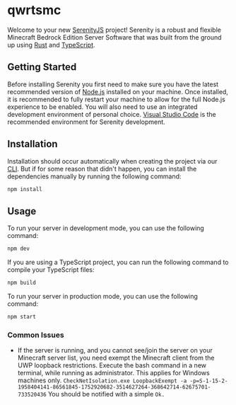 # qwrtsmc

Welcome to your new [SerenityJS](https://github.com/SerenityJS/serenity) project! Serenity is a robust and flexible Minecraft Bedrock Edition Server Software that was built from the ground up using [Rust](https://www.rust-lang.org/) and [TypeScript](https://www.typescriptlang.org/).

## Getting Started

Before installing Serenity you first need to make sure you have the latest recommended version of [Node.js](https://nodejs.org/en/) installed on your machine. Once installed, it is recommended to fully restart your machine to allow for the full Node.js experience to be enabled. You will also need to use an integrated development environment of personal choice. [Visual Studio Code](https://code.visualstudio.com/) is the recommended environment for Serenity development.

## Installation

Installation should occur automatically when creating the project via our [CLI](https://github.com/SerenityJS/create-serenity). But if for some reason that didn't happen, you can install the dependencies manually by running the following command:

```bash
npm install
```

## Usage

To run your server in development mode, you can use the following command:

```bash
npm dev
```

If you are using a TypeScript project, you can run the following command to compile your TypeScript files:

```bash
npm build
```

To run your server in production mode, you can use the following command:

```bash
npm start
```

### Common Issues

- If the server is running, and you cannot see/join the server on your Minecraft server list, you need exempt the Minecraft client from the UWP loopback restrictions. Execute the bash command in a new terminal, while running as administrator. This applies for Windows machines only. `CheckNetIsolation.exe LoopbackExempt -a -p=S-1-15-2-1958404141-86561845-1752920682-3514627264-368642714-62675701-733520436` You should be notified with a simple `Ok.`